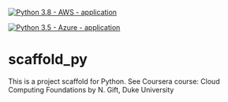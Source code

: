 [![Python 3.8 - AWS - application](https://github.com/IbrahimAljuhani/scaffold_py/actions/workflows/main.yml/badge.svg)](https://github.com/IbrahimAljuhani/scaffold_py/actions/workflows/main.yml)

[![Python 3.5 - Azure - application](https://github.com/IbrahimAljuhani/scaffold_py/actions/workflows/azure.yml/badge.svg)](https://github.com/IbrahimAljuhani/scaffold_py/actions/workflows/azure.yml)

# scaffold_py
This is a project scaffold for Python. See Coursera course: Cloud Computing Foundations by N. Gift, Duke University
